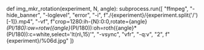 
def img_mkr_rotation(experiment, N, angle):
    subprocess.run([
                "ffmpeg",
                "-hide_banner",
                "-loglevel", "error",
                "-i", f"./{experiment}/{experiment.split('/')[-1]}.mp4",
                "-vf", f"crop=1280:ih-{N}:0:0,rotate={angle}*(PI/180):ow=rotw({angle}*(PI/180)):oh=roth({angle}*(PI/180)):c=white,select='lt(n\\,15)'",
                "-vsync", "vfr",
                "-q:v", "2",
                f"{experiment}/%06d.jpg"
    ])